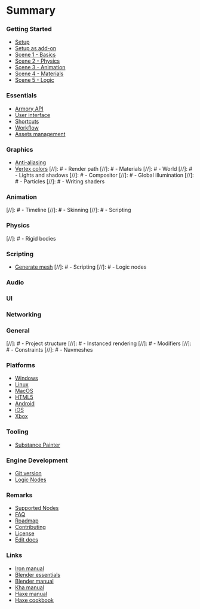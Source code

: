 # Summary


### Getting Started

- [Setup](getting_started/setup.md)
- [Setup as add-on](getting_started/setupaddon.md)
- [Scene 1 - Basics](getting_started/scene1.md)
- [Scene 2 - Physics](getting_started/scene2.md)
- [Scene 3 - Animation](getting_started/scene3.md)
- [Scene 4 - Materials](getting_started/scene4.md)
- [Scene 5 - Logic](getting_started/scene5.md)


### Essentials

- [Armory API](http://armory3d.org/manual/api)
- [User interface](essentials/ui.md)
- [Shortcuts](essentials/shortcuts.md)
- [Workflow](essentials/workflow.md)
- [Assets management](essentials/assetsmanagement.md)


### Graphics

- [Anti-aliasing](graphics/antialiasing.md)
- [Vertex colors](graphics/vertexcolors.md)
[//]: # - Render path
[//]: # - Materials
[//]: # - World
[//]: # - Lights and shadows
[//]: # - Compositor
[//]: # - Global illumination
[//]: # - Particles
[//]: # - Writing shaders


### Animation

[//]: # - Timeline
[//]: # - Skinning
[//]: # - Scripting


### Physics

[//]: # - Rigid bodies


### Scripting

- [Generate mesh](scripting/generate_mesh.md)
[//]: # - Scripting
[//]: # - Logic nodes


### Audio


### UI


### Networking


### General

[//]: # - Project structure
[//]: # - Instanced rendering
[//]: # - Modifiers
[//]: # - Constraints
[//]: # - Navmeshes


### Platforms

- [Windows](platforms/windows.md)
- [Linux](platforms/linux.md)
- [MacOS](platforms/macos.md)
- [HTML5](platforms/html5.md)
- [Android](platforms/android.md)
- [iOS](platforms/ios.md)
- [Xbox](platforms/xbox.md)



### Tooling

- [Substance Painter](tooling/substancepainter.md)


### Engine Development

- [Git version](dev/gitversion.md)
- [Logic Nodes](dev/logicnodes.md)


### Remarks

- [Supported Nodes](remarks/supported_nodes.md)
- [FAQ](remarks/faq.md)
- [Roadmap](remarks/roadmap.md)
- [Contributing](remarks/contributing.md)
- [License](remarks/license.md)
- [Edit docs](https://github.com/armory3d/armory_docs)


### Links

- [Iron manual](http://armory3d.org/iron/)
- [Blender essentials](https://www.youtube.com/watch?v=kes2qmijy7w&list=PLa1F2ddGya_8V90Kd5eC5PeBjySbXWGK1)
- [Blender manual](https://www.blender.org/manual/)
- [Kha manual](https://github.com/KTXSoftware/Kha/wiki)
- [Haxe manual](https://haxe.org/manual/introduction.html)
- [Haxe cookbook](http://code.haxe.org/category/beginner/)
